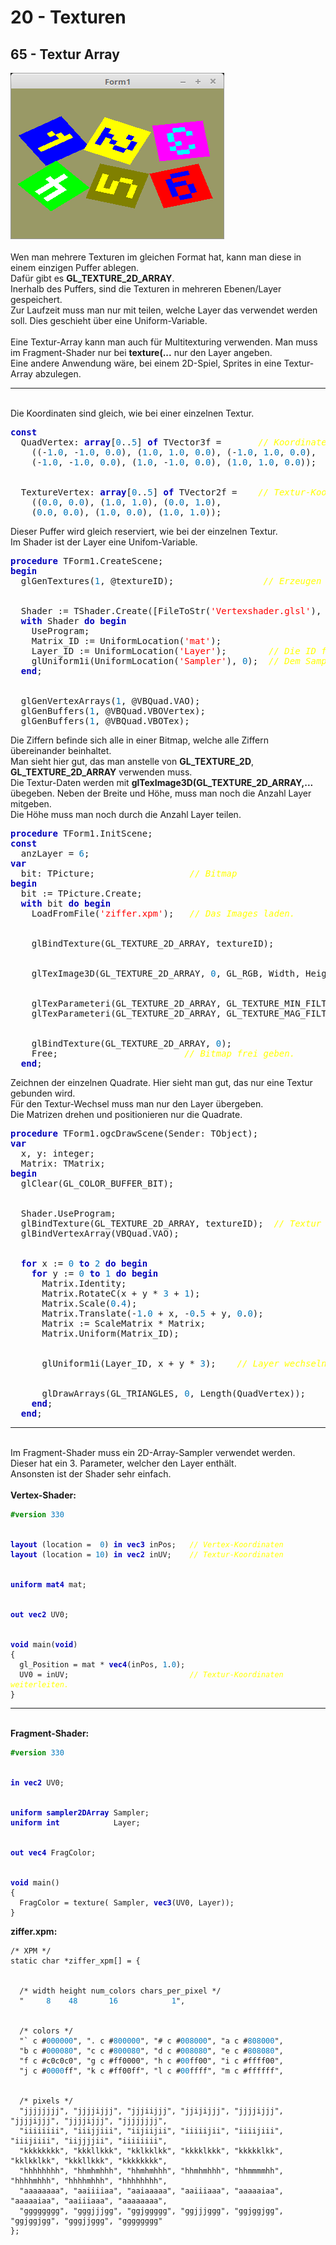 <html>
    <b><h1>20 - Texturen</h1></b>
    <b><h2>65 - Textur Array</h2></b>
<img src="image.png" alt="Selfhtml"><br><br>
Wen man mehrere Texturen im gleichen Format hat, kann man diese in einem einzigen Puffer ablegen.<br>
Dafür gibt es <b>GL_TEXTURE_2D_ARRAY</b>.<br>
Inerhalb des Puffers, sind die Texturen in mehreren Ebenen/Layer gespeichert.<br>
Zur Laufzeit muss man nur mit teilen, welche Layer das verwendet werden soll. Dies geschieht über eine Uniform-Variable.<br>
<br>
Eine Textur-Array kann man auch für Multitexturing verwenden. Man muss im Fragment-Shader nur bei <b>texture(...</b> nur den Layer angeben.<br>
Eine andere Anwendung wäre, bei einem 2D-Spiel, Sprites in eine Textur-Array abzulegen.<br>
<hr><br>
Die Koordinaten sind gleich, wie bei einer einzelnen Textur.<br>
<pre><code=pascal><b><font color="0000BB">const</font></b>
  QuadVertex: <b><font color="0000BB">array</font></b>[<font color="#0077BB">0</font>..<font color="#0077BB">5</font>] <b><font color="0000BB">of</font></b> TVector3f =       <i><font color="#FFFF00">// Koordinaten der Polygone.</font></i>
    ((-<font color="#0077BB">1</font>.<font color="#0077BB">0</font>, -<font color="#0077BB">1</font>.<font color="#0077BB">0</font>, <font color="#0077BB">0</font>.<font color="#0077BB">0</font>), (<font color="#0077BB">1</font>.<font color="#0077BB">0</font>, <font color="#0077BB">1</font>.<font color="#0077BB">0</font>, <font color="#0077BB">0</font>.<font color="#0077BB">0</font>), (-<font color="#0077BB">1</font>.<font color="#0077BB">0</font>, <font color="#0077BB">1</font>.<font color="#0077BB">0</font>, <font color="#0077BB">0</font>.<font color="#0077BB">0</font>),
    (-<font color="#0077BB">1</font>.<font color="#0077BB">0</font>, -<font color="#0077BB">1</font>.<font color="#0077BB">0</font>, <font color="#0077BB">0</font>.<font color="#0077BB">0</font>), (<font color="#0077BB">1</font>.<font color="#0077BB">0</font>, -<font color="#0077BB">1</font>.<font color="#0077BB">0</font>, <font color="#0077BB">0</font>.<font color="#0077BB">0</font>), (<font color="#0077BB">1</font>.<font color="#0077BB">0</font>, <font color="#0077BB">1</font>.<font color="#0077BB">0</font>, <font color="#0077BB">0</font>.<font color="#0077BB">0</font>));
<br>
  TextureVertex: <b><font color="0000BB">array</font></b>[<font color="#0077BB">0</font>..<font color="#0077BB">5</font>] <b><font color="0000BB">of</font></b> TVector2f =    <i><font color="#FFFF00">// Textur-Koordinaten</font></i>
    ((<font color="#0077BB">0</font>.<font color="#0077BB">0</font>, <font color="#0077BB">0</font>.<font color="#0077BB">0</font>), (<font color="#0077BB">1</font>.<font color="#0077BB">0</font>, <font color="#0077BB">1</font>.<font color="#0077BB">0</font>), (<font color="#0077BB">0</font>.<font color="#0077BB">0</font>, <font color="#0077BB">1</font>.<font color="#0077BB">0</font>),
    (<font color="#0077BB">0</font>.<font color="#0077BB">0</font>, <font color="#0077BB">0</font>.<font color="#0077BB">0</font>), (<font color="#0077BB">1</font>.<font color="#0077BB">0</font>, <font color="#0077BB">0</font>.<font color="#0077BB">0</font>), (<font color="#0077BB">1</font>.<font color="#0077BB">0</font>, <font color="#0077BB">1</font>.<font color="#0077BB">0</font>));</code></pre>
Dieser Puffer wird gleich reserviert, wie bei der einzelnen Textur.<br>
Im Shader ist der Layer eine Unifom-Variable.<br>
<pre><code=pascal><b><font color="0000BB">procedure</font></b> TForm1.CreateScene;
<b><font color="0000BB">begin</font></b>
  glGenTextures(<font color="#0077BB">1</font>, @textureID);                 <i><font color="#FFFF00">// Erzeugen des Textur-Puffer.</font></i>
<br>
  Shader := TShader.Create([FileToStr(<font color="#FF0000">'Vertexshader.glsl'</font>), FileToStr(<font color="#FF0000">'Fragmentshader.glsl'</font>)]);
  <b><font color="0000BB">with</font></b> Shader <b><font color="0000BB">do</font></b> <b><font color="0000BB">begin</font></b>
    UseProgram;
    Matrix_ID := UniformLocation(<font color="#FF0000">'mat'</font>);
    Layer_ID := UniformLocation(<font color="#FF0000">'Layer'</font>);        <i><font color="#FFFF00">// Die ID für den Layer Zugriff.</font></i>
    glUniform1i(UniformLocation(<font color="#FF0000">'Sampler'</font>), <font color="#0077BB">0</font>);  <i><font color="#FFFF00">// Dem Sampler 0 zuweisen.</font></i>
  <b><font color="0000BB">end</font></b>;
<br>
  glGenVertexArrays(<font color="#0077BB">1</font>, @VBQuad.VAO);
  glGenBuffers(<font color="#0077BB">1</font>, @VBQuad.VBOVertex);
  glGenBuffers(<font color="#0077BB">1</font>, @VBQuad.VBOTex);</code></pre>
Die Ziffern befinde sich alle in einer Bitmap, welche alle Ziffern übereinander beinhaltet.<br>
Man sieht hier gut, das man anstelle von <b>GL_TEXTURE_2D</b>, <b>GL_TEXTURE_2D_ARRAY</b> verwenden muss.<br>
Die Textur-Daten werden mit <b>glTexImage3D(GL_TEXTURE_2D_ARRAY,...</b> übegeben. Neben der Breite und Höhe, muss man noch die Anzahl Layer mitgeben.<br>
Die Höhe muss man noch durch die Anzahl Layer teilen.<br>
<pre><code=pascal><b><font color="0000BB">procedure</font></b> TForm1.InitScene;
<b><font color="0000BB">const</font></b>
  anzLayer = <font color="#0077BB">6</font>;
<b><font color="0000BB">var</font></b>
  bit: TPicture;                  <i><font color="#FFFF00">// Bitmap</font></i>
<b><font color="0000BB">begin</font></b>
  bit := TPicture.Create;
  <b><font color="0000BB">with</font></b> bit <b><font color="0000BB">do</font></b> <b><font color="0000BB">begin</font></b>
    LoadFromFile(<font color="#FF0000">'ziffer.xpm'</font>);   <i><font color="#FFFF00">// Das Images laden.</font></i>
<br>
    glBindTexture(GL_TEXTURE_2D_ARRAY, textureID);
<br>
    glTexImage3D(GL_TEXTURE_2D_ARRAY, <font color="#0077BB">0</font>, GL_RGB, Width, Height <b><font color="0000BB">div</font></b> anzLayer, anzLayer, <font color="#0077BB">0</font>, GL_BGR, GL_UNSIGNED_BYTE, Bitmap.RawImage.Data);
<br>
    glTexParameteri(GL_TEXTURE_2D_ARRAY, GL_TEXTURE_MIN_FILTER, GL_NEAREST);
    glTexParameteri(GL_TEXTURE_2D_ARRAY, GL_TEXTURE_MAG_FILTER, GL_NEAREST);
<br>
    glBindTexture(GL_TEXTURE_2D_ARRAY, <font color="#0077BB">0</font>);
    Free;                        <i><font color="#FFFF00">// Bitmap frei geben.</font></i>
  <b><font color="0000BB">end</font></b>;</code></pre>
Zeichnen der einzelnen Quadrate. Hier sieht man gut, das nur eine Textur gebunden wird.<br>
Für den Textur-Wechsel muss man nur den Layer übergeben.<br>
Die Matrizen drehen und positionieren nur die Quadrate.<br>
<pre><code=pascal><b><font color="0000BB">procedure</font></b> TForm1.ogcDrawScene(Sender: TObject);
<b><font color="0000BB">var</font></b>
  x, y: integer;
  Matrix: TMatrix;
<b><font color="0000BB">begin</font></b>
  glClear(GL_COLOR_BUFFER_BIT);
<br>
  Shader.UseProgram;
  glBindTexture(GL_TEXTURE_2D_ARRAY, textureID);  <i><font color="#FFFF00">// Textur binden.</font></i>
  glBindVertexArray(VBQuad.VAO);
<br>
  <b><font color="0000BB">for</font></b> x := <font color="#0077BB">0</font> <b><font color="0000BB">to</font></b> <font color="#0077BB">2</font> <b><font color="0000BB">do</font></b> <b><font color="0000BB">begin</font></b>
    <b><font color="0000BB">for</font></b> y := <font color="#0077BB">0</font> <b><font color="0000BB">to</font></b> <font color="#0077BB">1</font> <b><font color="0000BB">do</font></b> <b><font color="0000BB">begin</font></b>
      Matrix.Identity;
      Matrix.RotateC(x + y * <font color="#0077BB">3</font> + <font color="#0077BB">1</font>);
      Matrix.Scale(<font color="#0077BB">0</font>.<font color="#0077BB">4</font>);
      Matrix.Translate(-<font color="#0077BB">1</font>.<font color="#0077BB">0</font> + x, -<font color="#0077BB">0</font>.<font color="#0077BB">5</font> + y, <font color="#0077BB">0</font>.<font color="#0077BB">0</font>);
      Matrix := ScaleMatrix * Matrix;
      Matrix.Uniform(Matrix_ID);
<br>
      glUniform1i(Layer_ID, x + y * <font color="#0077BB">3</font>);    <i><font color="#FFFF00">// Layer wechseln</font></i>
<br>
      glDrawArrays(GL_TRIANGLES, <font color="#0077BB">0</font>, Length(QuadVertex));
    <b><font color="0000BB">end</font></b>;
  <b><font color="0000BB">end</font></b>;</code></pre>
<hr><br>
Im Fragment-Shader muss ein 2D-Array-Sampler verwendet werden.<br>
Dieser hat ein 3. Parameter, welcher den Layer enthält.<br>
Ansonsten ist der Shader sehr einfach.<br>
<br>
<b>Vertex-Shader:</b><br>
<pre><code><b><font color="#008800">#version</font></b> <font color="#0077BB">330</font>
<br>
<b><font color="0000BB">layout</font></b> (location =  <font color="#0077BB">0</font>) <b><font color="0000BB">in</font></b> <b><font color="0000BB">vec3</font></b> inPos;   <i><font color="#FFFF00">// Vertex-Koordinaten</font></i>
<b><font color="0000BB">layout</font></b> (location = <font color="#0077BB">10</font>) <b><font color="0000BB">in</font></b> <b><font color="0000BB">vec2</font></b> inUV;    <i><font color="#FFFF00">// Textur-Koordinaten</font></i>
<br>
<b><font color="0000BB">uniform</font></b> <b><font color="0000BB">mat4</font></b> mat;
<br>
<b><font color="0000BB">out</font></b> <b><font color="0000BB">vec2</font></b> UV0;
<br>
<b><font color="0000BB">void</font></b> main(<b><font color="0000BB">void</font></b>)
{
  gl_Position = mat * <b><font color="0000BB">vec4</font></b>(inPos, <font color="#0077BB">1</font>.<font color="#0077BB">0</font>);
  UV0 = inUV;                           <i><font color="#FFFF00">// Textur-Koordinaten weiterleiten.</font></i>
}
</code></pre>
<hr><br>
<b>Fragment-Shader:</b><br>
<pre><code><b><font color="#008800">#version</font></b> <font color="#0077BB">330</font>
<br>
<b><font color="0000BB">in</font></b> <b><font color="0000BB">vec2</font></b> UV0;
<br>
<b><font color="0000BB">uniform</font></b> <b><font color="0000BB">sampler2DArray</font></b> Sampler;
<b><font color="0000BB">uniform</font></b> <b><font color="0000BB">int</font></b>            Layer;
<br>
<b><font color="0000BB">out</font></b> <b><font color="0000BB">vec4</font></b> FragColor;
<br>
<b><font color="0000BB">void</font></b> main()
{
  FragColor = texture( Sampler, <b><font color="0000BB">vec3</font></b>(UV0, Layer));
}
</code></pre>
<b>ziffer.xpm:</b><br>
<pre><code>/* XPM */
static char *ziffer_xpm[] = {
<br>
  /* width height num_colors chars_per_pixel */
  "     <font color="#0077BB">8</font>    <font color="#0077BB">48</font>       <font color="#0077BB">16</font>            <font color="#0077BB">1</font>",
<br>
  /* colors */
  "` c #<font color="#0077BB">000000</font>", ". c #<font color="#0077BB">800000</font>", "# c #<font color="#0077BB">008000</font>", "a c #<font color="#0077BB">808000</font>",
  "b c #<font color="#0077BB">000080</font>", "c c #<font color="#0077BB">800080</font>", "d c #<font color="#0077BB">008080</font>", "e c #<font color="#0077BB">808080</font>",
  "f c #c0c0c0", "g c #ff0000", "h c #<font color="#0077BB">00</font>ff00", "i c #ffff00",
  "j c #<font color="#0077BB">0000</font>ff", "k c #ff00ff", "l c #<font color="#0077BB">00</font>ffff", "m c #ffffff",
<br>
  /* pixels */
  "jjjjjjjj", "jjjjijjj", "jjjiijjj", "jjijijjj", "jjjjijjj", "jjjjijjj", "jjjjijjj", "jjjjjjjj",
  "iiiiiiii", "iiijjiii", "iijiijii", "iiiiijii", "iiiijiii", "iiijiiii", "iijjjjii", "iiiiiiii",
  "kkkkkkkk", "kkkllkkk", "kklkklkk", "kkkklkkk", "kkkkklkk", "kklkklkk", "kkkllkkk", "kkkkkkkk",
  "hhhhhhhh", "hhmhmhhh", "hhmhmhhh", "hhmhmhhh", "hhmmmmhh", "hhhhmhhh", "hhhhmhhh", "hhhhhhhh",
  "aaaaaaaa", "aaiiiiaa", "aaiaaaaa", "aaiiiaaa", "aaaaaiaa", "aaaaaiaa", "aaiiiaaa", "aaaaaaaa",
  "gggggggg", "gggjjjgg", "ggjggggg", "ggjjjggg", "ggjggjgg", "ggjggjgg", "gggjjggg", "gggggggg"
};
</code></pre>
<br>
</html>

